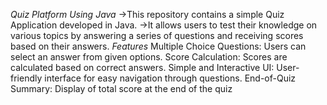 *Quiz Platform Using Java*
->This repository contains a simple Quiz Application developed in Java. 
->It allows users to test their knowledge on various topics by answering a series of questions and receiving scores based on their answers.
*Features*
Multiple Choice Questions: Users can select an answer from given options.
Score Calculation: Scores are calculated based on correct answers.
Simple and Interactive UI: User-friendly interface for easy navigation through questions.
End-of-Quiz Summary: Display of total score at the end of the quiz
